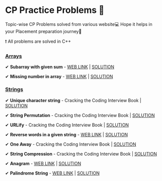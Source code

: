 # CP Practice Problems 🚨

Topic-wise CP Problems solved from various website💻 Hope it helps in your Placement preparation journey🤗

❗ All problems are solved in C++

### [Arrays](https://github.com/JoelVStan/CP-Practice-Problems/tree/main/Arrays)

✔ **Subarray with given sum** - [WEB LINK](https://practice.geeksforgeeks.org/problems/subarray-with-given-sum-1587115621/1?page=1&difficulty[]=0&category[]=Arrays&sortBy=submissions) | [SOLUTION](https://github.com/JoelVStan/CP-Practice-Problems/blob/main/Arrays/Subarray-with-given-sum)

✔ **Missing number in array** - [WEB LINK](https://practice.geeksforgeeks.org/problems/missing-number-in-array1416/1?page=1&difficulty[]=0&category[]=Arrays&sortBy=submissions) | [SOLUTION](https://github.com/JoelVStan/CP-Practice-Problems/blob/main/Arrays/missing-number-in-array)

### [Strings](https://github.com/JoelVStan/CP-Practice-Problems/tree/main/String)

✔ **Unique character string** - Cracking the Coding Interview Book | [SOLUTION](https://github.com/JoelVStan/CP-Practice-Problems/blob/main/String/unique-string.cpp)

✔ **String Permutation** - Cracking the Coding Interview Book | [SOLUTION](https://github.com/JoelVStan/CP-Practice-Problems/blob/main/String/string-permuation.cpp)

✔ **URLify** - Cracking the Coding Interview Book | [SOLUTION](https://github.com/JoelVStan/CP-Practice-Problems/blob/main/String/URLify.cpp)

✔ **Reverse words in a given string** - [WEB LINK](https://practice.geeksforgeeks.org/problems/reverse-words-in-a-given-string5459/1?page=1&difficulty[]=0&category[]=Strings&sortBy=submissions) | [SOLUTION](https://github.com/JoelVStan/CP-Practice-Problems/blob/main/String/reverse-words.cpp)

✔ **One Away** - Cracking the Coding Interview Book | [SOLUTION](https://github.com/JoelVStan/CP-Practice-Problems/blob/main/String/one-away.cpp)

✔ **String Compression** - Cracking the Coding Interview Book | [SOLUTION](https://github.com/JoelVStan/CP-Practice-Problems/blob/main/String/string-compression.cpp)

✔ **Anagram** - [WEB LINK](https://practice.geeksforgeeks.org/problems/anagram-1587115620/1?page=1&difficulty[]=0&category[]=Strings&sortBy=submissions) | [SOLUTION](https://github.com/JoelVStan/CP-Practice-Problems/blob/main/String/anagram.cpp)

✔ **Palindrome String** - [WEB LINK](https://practice.geeksforgeeks.org/problems/palindrome-string0817/1?page=1&difficulty[]=0&category[]=Strings&sortBy=submissions) | [SOLUTION](https://github.com/JoelVStan/CP-Practice-Problems/blob/main/String/palindrome-string.cpp)

